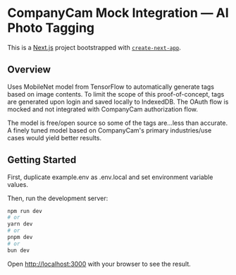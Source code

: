 # CompanyCam Mock Integration — AI Photo Tagging

This is a [Next.js](https://nextjs.org) project bootstrapped with [`create-next-app`](https://nextjs.org/docs/app/api-reference/cli/create-next-app).

## Overview

Uses MobileNet model from TensorFlow to automatically generate tags based on image contents. To limit the scope of this proof-of-concept, tags are generated upon login and saved locally to IndexedDB. The OAuth flow is mocked and not integrated with CompanyCam authorization flow.

The model is free/open source so some of the tags are...less than accurate. A finely tuned model based on CompanyCam's primary industries/use cases would yield better results.


## Getting Started
First, duplicate example.env as .env.local and set environment variable values.

Then, run the development server:

```bash
npm run dev
# or
yarn dev
# or
pnpm dev
# or
bun dev
```

Open [http://localhost:3000](http://localhost:3000) with your browser to see the result.